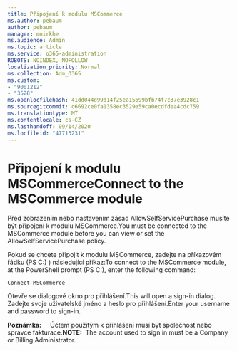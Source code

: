 ```yaml
---
title: Připojení k modulu MSCommerce
ms.author: pebaum
author: pebaum
manager: mnirkhe
ms.audience: Admin
ms.topic: article
ms.service: o365-administration
ROBOTS: NOINDEX, NOFOLLOW
localization_priority: Normal
ms.collection: Adm_O365
ms.custom:
- "9001212"
- "3528"
ms.openlocfilehash: 41dd044d99d14f25ea15699bfb74f7c37e3928c1
ms.sourcegitcommit: c6692ce0fa1358ec3529e59ca0ecdfdea4cdc759
ms.translationtype: MT
ms.contentlocale: cs-CZ
ms.lasthandoff: 09/14/2020
ms.locfileid: "47713231"
---
```

# <a name="connect-to-the-mscommerce-module"></a><span data-ttu-id="15eae-102">Připojení k modulu MSCommerce</span><span class="sxs-lookup"><span data-stu-id="15eae-102">Connect to the MSCommerce module</span></span>

<span data-ttu-id="15eae-103">Před zobrazením nebo nastavením zásad AllowSelfServicePurchase musíte být připojení k modulu MSCommerce.</span><span class="sxs-lookup"><span data-stu-id="15eae-103">You must be connected to the MSCommerce module before you can view or set the AllowSelfServicePurchase policy.</span></span>  

<span data-ttu-id="15eae-104">Pokud se chcete připojit k modulu MSCommerce, zadejte na příkazovém řádku (PS C:) \) následující příkaz:</span><span class="sxs-lookup"><span data-stu-id="15eae-104">To connect to the MSCommerce module, at the PowerShell prompt (PS C:\), enter the following command:</span></span>

`Connect-MSCommerce`

<span data-ttu-id="15eae-105">Otevře se dialogové okno pro přihlášení.</span><span class="sxs-lookup"><span data-stu-id="15eae-105">This will open a sign-in dialog.</span></span> <span data-ttu-id="15eae-106">Zadejte svoje uživatelské jméno a heslo pro přihlášení.</span><span class="sxs-lookup"><span data-stu-id="15eae-106">Enter your username and password to sign-in.</span></span>

<span data-ttu-id="15eae-107">**Poznámka:** &nbsp; &nbsp; Účtem použitým k přihlášení musí být společnost nebo správce fakturace.</span><span class="sxs-lookup"><span data-stu-id="15eae-107">**NOTE:**&nbsp;&nbsp;The account used to sign in must be a Company or Billing Administrator.</span></span>
